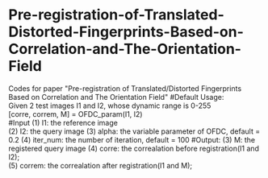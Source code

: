 # Pre-registration-of-Translated-Distorted-Fingerprints-Based-on-Correlation-and-The-Orientation-Field
Codes for paper "Pre-registration of Translated/Distorted Fingerprints Based on Correlation and The Orientation Field"
#Default Usage:  
Given 2 test images I1 and I2, whose dynamic range is 0-255  
[corre, correm, M] = OFDC_param(I1, I2)  
#Input
(1) I1: the reference image  
(2) I2: the query image
(3) alpha: the variable parameter of OFDC, default = 0.2
(4) iter_num: the number of iteration, default = 100
#Output: 
(3) M: the registered query image
(4) corre: the correalation before registration(I1 and I2);  
(5) correm: the correalation after registration(I1 and M);   
